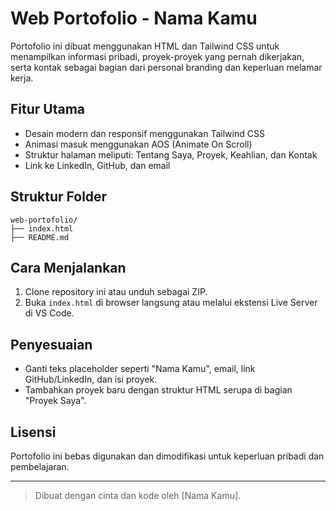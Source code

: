 # Web Portofolio - Nama Kamu

Portofolio ini dibuat menggunakan HTML dan Tailwind CSS untuk menampilkan informasi pribadi, proyek-proyek yang pernah dikerjakan, serta kontak sebagai bagian dari personal branding dan keperluan melamar kerja.

## Fitur Utama
- Desain modern dan responsif menggunakan Tailwind CSS
- Animasi masuk menggunakan AOS (Animate On Scroll)
- Struktur halaman meliputi: Tentang Saya, Proyek, Keahlian, dan Kontak
- Link ke LinkedIn, GitHub, dan email

## Struktur Folder
```
web-portofolio/
├── index.html
├── README.md
```

## Cara Menjalankan
1. Clone repository ini atau unduh sebagai ZIP.
2. Buka `index.html` di browser langsung atau melalui ekstensi Live Server di VS Code.

## Penyesuaian
- Ganti teks placeholder seperti "Nama Kamu", email, link GitHub/LinkedIn, dan isi proyek.
- Tambahkan proyek baru dengan struktur HTML serupa di bagian "Proyek Saya".

## Lisensi
Portofolio ini bebas digunakan dan dimodifikasi untuk keperluan pribadi dan pembelajaran.

---

> Dibuat dengan cinta dan kode oleh [Nama Kamu].
